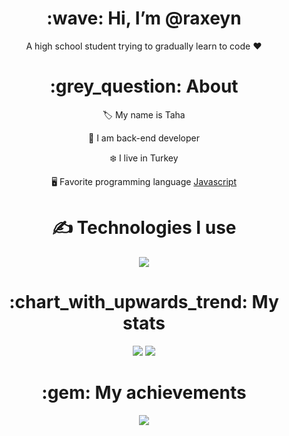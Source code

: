 <div align="center">
<h1> :wave: Hi, I’m @raxeyn </h1>
<p> A high school student trying to gradually learn to code ❤ </p>
  
<h1> :grey_question: About </h1>
  <p> 🏷️ My name is Taha </p>
  <p> 🔰 I am back-end developer </p>
  <p> ❄️ I live in Turkey </p>
  <p> 🖥️ Favorite programming language <a href="https://tr.wikipedia.org/wiki/JavaScript"> Javascript </a> </p>


<h1> ✍ Technologies I use </h1>
<img src="https://skillicons.dev/icons?i=js,ts,cs,react,nodejs,mongodb,html,css,vscode,atom,discord&theme=dark" />

<h1> :chart_with_upwards_trend: My stats </h1>
<img src="https://github-readme-stats.vercel.app/api?username=githubadresiniz&show_icons=true&theme=dark" />
<picture>
<source
  srcset="https://github-readme-stats.vercel.app/api?username=anuraghazra&show_icons=true&theme=dark"
  media="(prefers-color-scheme: dark)"
/>
<source
  srcset="https://github-readme-stats.vercel.app/api?username=anuraghazra&show_icons=true"
  media="(prefers-color-scheme: light), (prefers-color-scheme: no-preference)"
/>
<img src="https://github-readme-stats.vercel.app/api?username=anuraghazra&show_icons=true" />
</picture>

<h1> :gem: My achievements </h1>
<img src="https://github-profile-trophy.vercel.app/?username=githubadresiniz&theme=onedark" />
